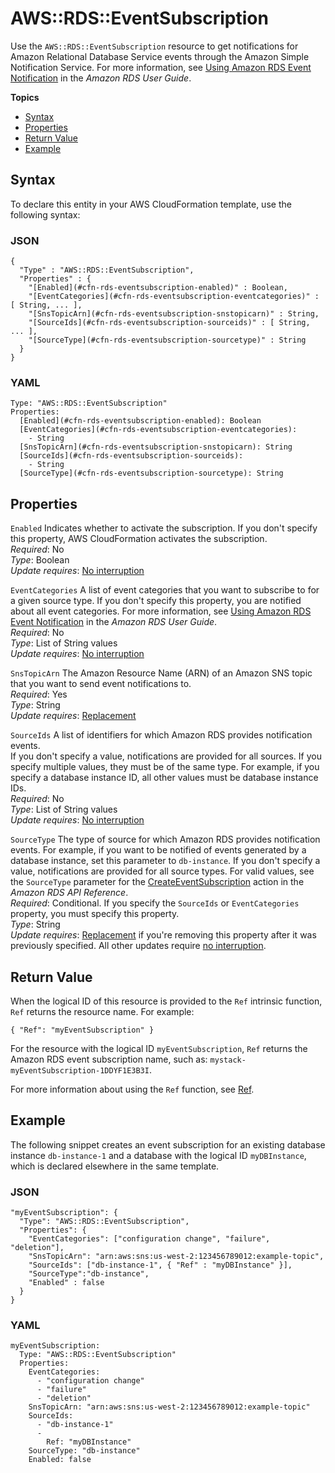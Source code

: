 # AWS::RDS::EventSubscription<a name="aws-resource-rds-eventsubscription"></a>

Use the `AWS::RDS::EventSubscription` resource to get notifications for Amazon Relational Database Service events through the Amazon Simple Notification Service\. For more information, see [ Using Amazon RDS Event Notification](https://docs.aws.amazon.com/AmazonRDS/latest/UserGuide/USER_Events.html) in the *Amazon RDS User Guide*\.

**Topics**
+ [Syntax](#aws-resource-rds-eventsubscription-syntax)
+ [Properties](#w2922ab1c21c10d177c45b9)
+ [Return Value](#w2922ab1c21c10d177c45c11)
+ [Example](#w2922ab1c21c10d177c45c13)

## Syntax<a name="aws-resource-rds-eventsubscription-syntax"></a>

To declare this entity in your AWS CloudFormation template, use the following syntax:

### JSON<a name="aws-resource-rds-eventsubscription-syntax.json"></a>

```
{
  "Type" : "AWS::RDS::EventSubscription",
  "Properties" : {
    "[Enabled](#cfn-rds-eventsubscription-enabled)" : Boolean,
    "[EventCategories](#cfn-rds-eventsubscription-eventcategories)" : [ String, ... ],
    "[SnsTopicArn](#cfn-rds-eventsubscription-snstopicarn)" : String,
    "[SourceIds](#cfn-rds-eventsubscription-sourceids)" : [ String, ... ],
    "[SourceType](#cfn-rds-eventsubscription-sourcetype)" : String
  }
}
```

### YAML<a name="aws-resource-rds-eventsubscription-syntax.yaml"></a>

```
Type: "AWS::RDS::EventSubscription"
Properties: 
  [Enabled](#cfn-rds-eventsubscription-enabled): Boolean
  [EventCategories](#cfn-rds-eventsubscription-eventcategories):
    - String
  [SnsTopicArn](#cfn-rds-eventsubscription-snstopicarn): String
  [SourceIds](#cfn-rds-eventsubscription-sourceids):
    - String
  [SourceType](#cfn-rds-eventsubscription-sourcetype): String
```

## Properties<a name="w2922ab1c21c10d177c45b9"></a>

`Enabled`  <a name="cfn-rds-eventsubscription-enabled"></a>
Indicates whether to activate the subscription\. If you don't specify this property, AWS CloudFormation activates the subscription\.  
*Required*: No  
*Type*: Boolean  
*Update requires*: [No interruption](using-cfn-updating-stacks-update-behaviors.md#update-no-interrupt)

`EventCategories`  <a name="cfn-rds-eventsubscription-eventcategories"></a>
A list of event categories that you want to subscribe to for a given source type\. If you don't specify this property, you are notified about all event categories\. For more information, see [ Using Amazon RDS Event Notification](https://docs.aws.amazon.com/AmazonRDS/latest/UserGuide/USER_Events.html) in the *Amazon RDS User Guide*\.  
*Required*: No  
*Type*: List of String values  
*Update requires*: [No interruption](using-cfn-updating-stacks-update-behaviors.md#update-no-interrupt)

`SnsTopicArn`  <a name="cfn-rds-eventsubscription-snstopicarn"></a>
The Amazon Resource Name \(ARN\) of an Amazon SNS topic that you want to send event notifications to\.  
*Required*: Yes  
*Type*: String  
*Update requires*: [Replacement](using-cfn-updating-stacks-update-behaviors.md#update-replacement)

`SourceIds`  <a name="cfn-rds-eventsubscription-sourceids"></a>
A list of identifiers for which Amazon RDS provides notification events\.  
If you don't specify a value, notifications are provided for all sources\. If you specify multiple values, they must be of the same type\. For example, if you specify a database instance ID, all other values must be database instance IDs\.  
*Required*: No  
*Type*: List of String values  
*Update requires*: [No interruption](using-cfn-updating-stacks-update-behaviors.md#update-no-interrupt)

`SourceType`  <a name="cfn-rds-eventsubscription-sourcetype"></a>
The type of source for which Amazon RDS provides notification events\. For example, if you want to be notified of events generated by a database instance, set this parameter to `db-instance`\. If you don't specify a value, notifications are provided for all source types\. For valid values, see the `SourceType` parameter for the [CreateEventSubscription](https://docs.aws.amazon.com/AmazonRDS/latest/APIReference/API_CreateEventSubscription.html) action in the *Amazon RDS API Reference*\.  
*Required*: Conditional\. If you specify the `SourceIds` or `EventCategories` property, you must specify this property\.  
*Type*: String  
*Update requires*: [Replacement](using-cfn-updating-stacks-update-behaviors.md#update-replacement) if you're removing this property after it was previously specified\. All other updates require [no interruption](using-cfn-updating-stacks-update-behaviors.md#update-no-interrupt)\.

## Return Value<a name="w2922ab1c21c10d177c45c11"></a>

When the logical ID of this resource is provided to the `Ref` intrinsic function, `Ref` returns the resource name\. For example:

```
{ "Ref": "myEventSubscription" }
```

For the resource with the logical ID `myEventSubscription`, `Ref` returns the Amazon RDS event subscription name, such as: `mystack-myEventSubscription-1DDYF1E3B3I`\.

For more information about using the `Ref` function, see [Ref](intrinsic-function-reference-ref.md)\.

## Example<a name="w2922ab1c21c10d177c45c13"></a>

The following snippet creates an event subscription for an existing database instance `db-instance-1` and a database with the logical ID `myDBInstance`, which is declared elsewhere in the same template\.

### JSON<a name="aws-resource-rds-eventsubscription-example.json"></a>

```
"myEventSubscription": {
  "Type": "AWS::RDS::EventSubscription",
  "Properties": {
    "EventCategories": ["configuration change", "failure", "deletion"],
    "SnsTopicArn": "arn:aws:sns:us-west-2:123456789012:example-topic",
    "SourceIds": ["db-instance-1", { "Ref" : "myDBInstance" }],
    "SourceType":"db-instance",
    "Enabled" : false
  }
}
```

### YAML<a name="aws-resource-rds-eventsubscription-example.yaml"></a>

```
myEventSubscription: 
  Type: "AWS::RDS::EventSubscription"
  Properties: 
    EventCategories: 
      - "configuration change"
      - "failure"
      - "deletion"
    SnsTopicArn: "arn:aws:sns:us-west-2:123456789012:example-topic"
    SourceIds: 
      - "db-instance-1"
      - 
        Ref: "myDBInstance"
    SourceType: "db-instance"
    Enabled: false
```